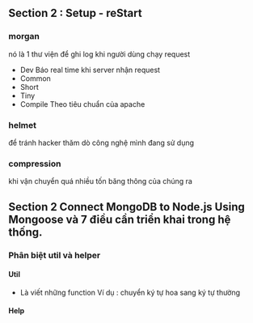 ## Section 2 : Setup - reStart 
### morgan
nó là 1 thư viện để ghi log khi người dùng chạy request
+ Dev 
Báo real time khi server nhận request
+ Common 
+ Short 
+ Tiny 
+ Compile
Theo tiêu chuẩn của apache

### helmet 
để tránh hacker thăm dò công nghệ mình đang sử dụng 

### compression
khi vận chuyển quá nhiều tốn băng thông của chúng ra

## Section 2 Connect MongoDB to Node.js Using Mongoose và 7 điều cần triển khai trong hệ thống.
### Phân biệt util và helper
#### Util
+ Là viết những function 
Ví dụ : chuyển ký tự hoa sang ký tự thường

#### Help

